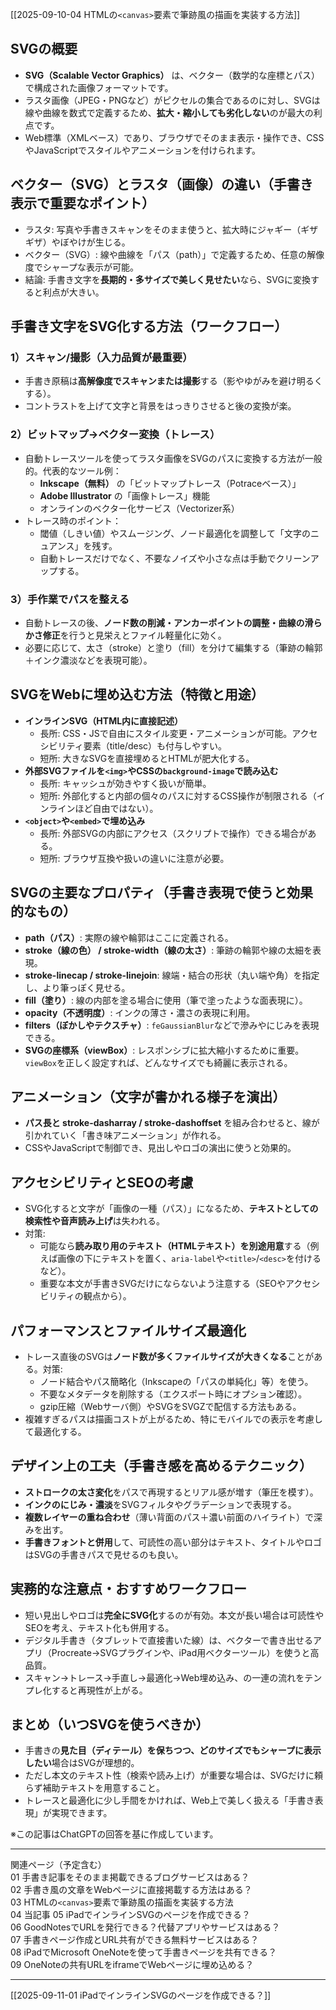 [[2025-09-10-04 HTMLの`<canvas>`要素で筆跡風の描画を実装する方法]]

## SVGの概要
- **SVG（Scalable Vector Graphics）** は、ベクター（数学的な座標とパス）で構成された画像フォーマットです。  
- ラスタ画像（JPEG・PNGなど）がピクセルの集合であるのに対し、SVGは線や曲線を数式で定義するため、**拡大・縮小しても劣化しない**のが最大の利点です。  
- Web標準（XMLベース）であり、ブラウザでそのまま表示・操作でき、CSSやJavaScriptでスタイルやアニメーションを付けられます。

## ベクター（SVG）とラスタ（画像）の違い（手書き表示で重要なポイント）
- ラスタ: 写真や手書きスキャンをそのまま使うと、拡大時にジャギー（ギザギザ）やぼやけが生じる。  
- ベクター（SVG）: 線や曲線を「パス（path）」で定義するため、任意の解像度でシャープな表示が可能。  
- 結論: 手書き文字を**長期的・多サイズで美しく見せたい**なら、SVGに変換すると利点が大きい。

## 手書き文字をSVG化する方法（ワークフロー）
### 1）スキャン/撮影（入力品質が最重要）
- 手書き原稿は**高解像度でスキャンまたは撮影**する（影やゆがみを避け明るくする）。  
- コントラストを上げて文字と背景をはっきりさせると後の変換が楽。

### 2）ビットマップ→ベクター変換（トレース）
- 自動トレースツールを使ってラスタ画像をSVGのパスに変換する方法が一般的。代表的なツール例：
  - **Inkscape（無料）** の「ビットマップトレース（Potraceベース）」  
  - **Adobe Illustrator** の「画像トレース」機能  
  - オンラインのベクター化サービス（Vectorizer系）  
- トレース時のポイント：
  - 閾値（しきい値）やスムージング、ノード最適化を調整して「文字のニュアンス」を残す。  
  - 自動トレースだけでなく、不要なノイズや小さな点は手動でクリーンアップする。

### 3）手作業でパスを整える
- 自動トレースの後、**ノード数の削減・アンカーポイントの調整・曲線の滑らかさ修正**を行うと見栄えとファイル軽量化に効く。  
- 必要に応じて、太さ（stroke）と塗り（fill）を分けて編集する（筆跡の輪郭＋インク濃淡などを表現可能）。

## SVGをWebに埋め込む方法（特徴と用途）
- **インラインSVG（HTML内に直接記述）**
  - 長所: CSS・JSで自由にスタイル変更・アニメーションが可能。アクセシビリティ要素（title/desc）も付与しやすい。  
  - 短所: 大きなSVGを直接埋めるとHTMLが肥大化する。  
- **外部SVGファイルを`<img>`やCSSの`background-image`で読み込む**
  - 長所: キャッシュが効きやすく扱いが簡単。  
  - 短所: 外部化すると内部の個々のパスに対するCSS操作が制限される（インラインほど自由ではない）。  
- **`<object>`や`<embed>`で埋め込み**
  - 長所: 外部SVGの内部にアクセス（スクリプトで操作）できる場合がある。  
  - 短所: ブラウザ互換や扱いの違いに注意が必要。

## SVGの主要なプロパティ（手書き表現で使うと効果的なもの）
- **path（パス）**: 実際の線や輪郭はここに定義される。  
- **stroke（線の色） / stroke-width（線の太さ）**: 筆跡の輪郭や線の太細を表現。  
- **stroke-linecap / stroke-linejoin**: 線端・結合の形状（丸い端や角）を指定し、より筆っぽく見せる。  
- **fill（塗り）**: 線の内部を塗る場合に使用（筆で塗ったような面表現に）。  
- **opacity（不透明度）**: インクの薄さ・濃さの表現に利用。  
- **filters（ぼかしやテクスチャ）**: `feGaussianBlur`などで滲みやにじみを表現できる。  
- **SVGの座標系（viewBox）**: レスポンシブに拡大縮小するために重要。`viewBox`を正しく設定すれば、どんなサイズでも綺麗に表示される。

## アニメーション（文字が書かれる様子を演出）
- **パス長と stroke-dasharray / stroke-dashoffset** を組み合わせると、線が引かれていく「書き味アニメーション」が作れる。  
- CSSやJavaScriptで制御でき、見出しやロゴの演出に使うと効果的。

## アクセシビリティとSEOの考慮
- SVG化すると文字が「画像の一種（パス）」になるため、**テキストとしての検索性や音声読み上げ**は失われる。  
- 対策:
  - 可能なら**読み取り用のテキスト（HTMLテキスト）を別途用意**する（例えば画像の下にテキストを置く、`aria-label`や`<title>`/`<desc>`を付けるなど）。  
  - 重要な本文が手書きSVGだけにならないよう注意する（SEOやアクセシビリティの観点から）。

## パフォーマンスとファイルサイズ最適化
- トレース直後のSVGは**ノード数が多くファイルサイズが大きくなる**ことがある。対策:
  - ノード結合やパス簡略化（Inkscapeの「パスの単純化」等）を使う。  
  - 不要なメタデータを削除する（エクスポート時にオプション確認）。  
  - gzip圧縮（Webサーバ側）やSVGをSVGZで配信する方法もある。  
- 複雑すぎるパスは描画コストが上がるため、特にモバイルでの表示を考慮して最適化する。

## デザイン上の工夫（手書き感を高めるテクニック）
- **ストロークの太さ変化**をパスで再現するとリアル感が増す（筆圧を模す）。  
- **インクのにじみ・濃淡**をSVGフィルタやグラデーションで表現する。  
- **複数レイヤーの重ね合わせ**（薄い背面のパス＋濃い前面のハイライト）で深みを出す。  
- **手書きフォントと併用**して、可読性の高い部分はテキスト、タイトルやロゴはSVGの手書きパスで見せるのも良い。

## 実務的な注意点・おすすめワークフロー
- 短い見出しやロゴは**完全にSVG化**するのが有効。本文が長い場合は可読性やSEOを考え、テキスト化も併用する。  
- デジタル手書き（タブレットで直接書いた線）は、ベクターで書き出せるアプリ（Procreate→SVGプラグインや、iPad用ベクターツール）を使うと高品質。  
- スキャン→トレース→手直し→最適化→Web埋め込み、の一連の流れをテンプレ化すると再現性が上がる。

## まとめ（いつSVGを使うべきか）
- 手書きの**見た目（ディテール）を保ちつつ、どのサイズでもシャープに表示したい**場合はSVGが理想的。  
- ただし本文のテキスト性（検索や読み上げ）が重要な場合は、SVGだけに頼らず補助テキストを用意すること。  
- トレースと最適化に少し手間をかければ、Web上で美しく扱える「手書き表現」が実現できます。

※この記事はChatGPTの回答を基に作成しています。

---

関連ページ（予定含む）  
01 手書き記事をそのまま掲載できるブログサービスはある？  
02 手書き風の文章をWebページに直接掲載する方法はある？  
03 HTMLの`<canvas>`要素で筆跡風の描画を実装する方法  
04 当記事
05 iPadでインラインSVGのページを作成できる？  
06 GoodNotesでURLを発行できる？代替アプリやサービスはある？  
07 手書きページ作成とURL共有ができる無料サービスはある？  
08 iPadでMicrosoft OneNoteを使って手書きページを共有できる？  
09 OneNoteの共有URLをiframeでWebページに埋め込める？

---

[[2025-09-11-01 iPadでインラインSVGのページを作成できる？]]
